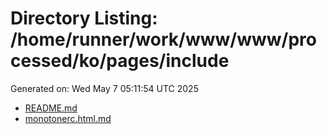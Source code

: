 # Directory Listing: /home/runner/work/www/www/processed/ko/pages/include
Generated on: Wed May  7 05:11:54 UTC 2025

- [README.md](README.md)
- [monotonerc.html.md](monotonerc.html.md)
